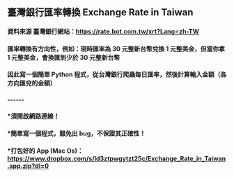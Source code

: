 ## 臺灣銀行匯率轉換 Exchange Rate in Taiwan
#### 資料來源 臺灣銀行網站：https://rate.bot.com.tw/xrt?Lang=zh-TW
#### 匯率轉換有方向性，例如：現時匯率為 30 元整新台幣兌換 1 元整美金，但當你拿 1 元整美金，會換匯到少於 30 元整新台幣
#### 因此寫一個簡單 Python 程式，從台灣銀行爬蟲每日匯率，然後計算輸入金額（各方向匯兌的金額）
#### ------
#### *須開啟網路連線！
#### *簡單寫一個程式，難免出 bug，不保證其正確性！
#### *打包好的 App (Mac Os)：https://www.dropbox.com/s/ld3ztpwgytzt25c/Exchange_Rate_in_Taiwan.app.zip?dl=0

